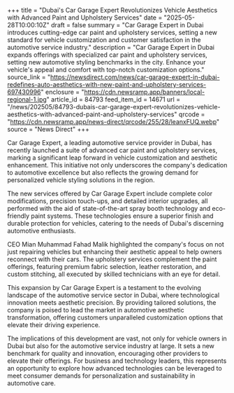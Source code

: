 +++
title = "Dubai's Car Garage Expert Revolutionizes Vehicle Aesthetics with Advanced Paint and Upholstery Services"
date = "2025-05-28T10:00:10Z"
draft = false
summary = "Car Garage Expert in Dubai introduces cutting-edge car paint and upholstery services, setting a new standard for vehicle customization and customer satisfaction in the automotive service industry."
description = "Car Garage Expert in Dubai expands offerings with specialized car paint and upholstery services, setting new automotive styling benchmarks in the city. Enhance your vehicle's appeal and comfort with top-notch customization options."
source_link = "https://newsdirect.com/news/car-garage-expert-in-dubai-redefines-auto-aesthetics-with-new-paint-and-upholstery-services-697430996"
enclosure = "https://cdn.newsramp.app/banners/local-regional-1.jpg"
article_id = 84793
feed_item_id = 14671
url = "/news/202505/84793-dubais-car-garage-expert-revolutionizes-vehicle-aesthetics-with-advanced-paint-and-upholstery-services"
qrcode = "https://cdn.newsramp.app/news-direct/qrcode/255/28/leanxFUQ.webp"
source = "News Direct"
+++

<p>Car Garage Expert, a leading automotive service provider in Dubai, has recently launched a suite of advanced car paint and upholstery services, marking a significant leap forward in vehicle customization and aesthetic enhancement. This initiative not only underscores the company's dedication to automotive excellence but also reflects the growing demand for personalized vehicle styling solutions in the region.</p><p>The new services offered by Car Garage Expert include complete color modifications, precision touch-ups, and detailed interior upgrades, all performed with the aid of state-of-the-art spray booth technology and eco-friendly paint systems. These technologies ensure a superior finish and durable protection for vehicles, catering to the needs of Dubai's discerning automotive enthusiasts.</p><p>CEO Mian Muhammad Fahad Malik highlighted the company's focus on not just repairing vehicles but enhancing their aesthetic appeal to help owners reconnect with their cars. The upholstery services complement the paint offerings, featuring premium fabric selection, leather restoration, and custom stitching, all executed by skilled technicians with an eye for detail.</p><p>This expansion by Car Garage Expert is a testament to the evolving landscape of the automotive service sector in Dubai, where technological innovation meets aesthetic precision. By providing tailored solutions, the company is poised to lead the market in automotive aesthetic transformation, offering customers unparalleled customization options that elevate their driving experience.</p><p>The implications of this development are vast, not only for vehicle owners in Dubai but also for the automotive service industry at large. It sets a new benchmark for quality and innovation, encouraging other providers to elevate their offerings. For business and technology leaders, this represents an opportunity to explore how advanced technologies can be leveraged to meet consumer demands for personalization and sustainability in automotive care.</p>